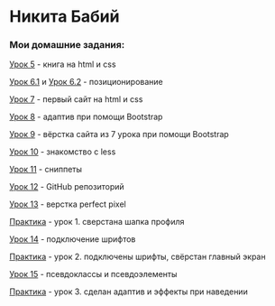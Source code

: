 # Никита Бабий
### Мои домашние задания:

[Урок 5](https://KitVitalevich.github.io/lesson_5/ "Готовая домашка") - книга на html и css

[Урок 6.1](https://KitVitalevich.github.io/lesson_6/frame/) и [Урок 6.2](https://kitvitalevich.github.io/lesson_5/header/) - позиционирование

[Урок 7](https://KitVitalevich.github.io/lesson_7/) - первый сайт на html и css

[Урок 8](https://KitVitalevich.github.io/lesson_8/) - адаптив при помощи Bootstrap

[Урок 9](https://KitVitalevich.github.io/lesson_9/) - вёрстка сайта из 7 урока при помощи Bootstrap

[Урок 10](https://KitVitalevich.github.io/lesson_10/) - знакомство с less

[Урок 11](https://KitVitalevich.github.io/lesson_11/) - сниппеты

[Урок 12](https://KitVitalevich.github.io/lesson_12/) - GitHub репозиторий

[Урок 13](https://kitvitalevich.github.io/lesson_13/src/index.html) - верстка perfect pixel

[Практика](https://kitvitalevich.github.io/lesson_14/BigSite/src/index.html) - урок 1. сверстана шапка профиля

[Урок 14](https://kitvitalevich.github.io/lesson_15/src/index.html) - подключение шрифтов

[Практика](https://kitvitalevich.github.io/practice/src/index.html) - урок 2. подключены шрифты, свёрстан главный экран

[Урок 15](https://kitvitalevich.github.io/lesson_15/hover_effect/index.html) - псевдоклассы и псевдоэлементы 

[Практика](KitVitalevich.github.io/practice/src/index.html) - урок 3. сделан адаптив и эффекты при наведении 
